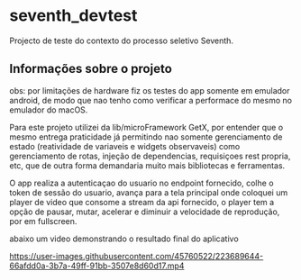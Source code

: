 # seventh_devtest

Projecto de teste do contexto do processo seletivo Seventh.

## Informações sobre o projeto

obs: por limitações de hardware fiz os testes do app somente em emulador android, de modo que nao tenho como verificar a performace do mesmo no emulador do macOS.


Para este projeto utilizei da lib/microFramework GetX, por entender que o mesmo entrega praticidade já permitindo nao somente gerenciamento de estado (reatividade de variaveis e widgets observaveis) como gerenciamento de rotas, injeção de dependencias, requisiçoes rest propria, etc, que de outra forma demandaria muito mais bibliotecas e ferramentas.

O app realiza a autenticaçao do usuario no endpoint fornecido, colhe o token de sessão do usuario, avança para a tela principal onde coloquei um player de video que consome a stream da api fornecido, o player tem a opção de pausar, mutar, acelerar e diminuir a velocidade de reprodução, por em fullscreen.

abaixo um video demonstrando o resultado final do aplicativo




https://user-images.githubusercontent.com/45760522/223689644-66afdd0a-3b7a-49ff-91bb-3507e8d60d17.mp4


